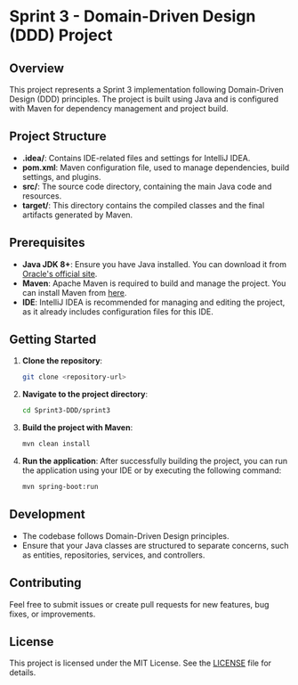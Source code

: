 
# Sprint 3 - Domain-Driven Design (DDD) Project

## Overview
This project represents a Sprint 3 implementation following Domain-Driven Design (DDD) principles. The project is built using Java and is configured with Maven for dependency management and project build.

## Project Structure
- **.idea/**: Contains IDE-related files and settings for IntelliJ IDEA.
- **pom.xml**: Maven configuration file, used to manage dependencies, build settings, and plugins.
- **src/**: The source code directory, containing the main Java code and resources.
- **target/**: This directory contains the compiled classes and the final artifacts generated by Maven.

## Prerequisites
- **Java JDK 8+**: Ensure you have Java installed. You can download it from [Oracle's official site](https://www.oracle.com/java/technologies/javase-downloads.html).
- **Maven**: Apache Maven is required to build and manage the project. You can install Maven from [here](https://maven.apache.org/install.html).
- **IDE**: IntelliJ IDEA is recommended for managing and editing the project, as it already includes configuration files for this IDE.

## Getting Started
1. **Clone the repository**: 
   ```bash
   git clone <repository-url>
   ```
2. **Navigate to the project directory**:
   ```bash
   cd Sprint3-DDD/sprint3
   ```
3. **Build the project with Maven**:
   ```bash
   mvn clean install
   ```
4. **Run the application**:
   After successfully building the project, you can run the application using your IDE or by executing the following command:
   ```bash
   mvn spring-boot:run
   ```

## Development
- The codebase follows Domain-Driven Design principles.
- Ensure that your Java classes are structured to separate concerns, such as entities, repositories, services, and controllers.
  
## Contributing
Feel free to submit issues or create pull requests for new features, bug fixes, or improvements.

## License
This project is licensed under the MIT License. See the [LICENSE](LICENSE) file for details.
